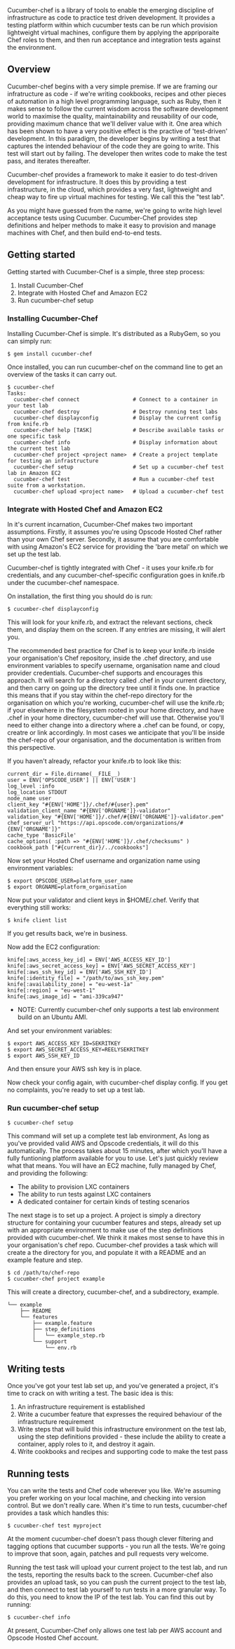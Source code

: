 Cucumber-chef is a library of tools to enable the emerging discipline of infrastructure as code to practice test driven development.  It provides a testing platform within which cucumber tests can be run which provision lightweight virtual machines, configure them by applying the appriporaite Chef roles to them, and then run acceptance and integration tests against the environment.

## Overview

Cucumber-chef begins with a very simple premise.  If we are framing our infratructure as code - if we're writing cookbooks, recipes and other pieces of automation in a high level programming language, such as Ruby, then it makes sense to follow the current wisdom across the software development world to maximise the quality, maintainability and reusability of our code, providing maximum chance that we'll deliver value with it.  One area which has been shown to have a very positive effect is the practive of 'test-driven' development.  In this paradigm, the developer begins by writing a test that captures the intended behaviour of the code  they are going to write.  This test will start out by failing.  The developer then writes code to make the test pass, and iterates thereafter.  

Cucumber-chef provides a framework to make it easier to do test-driven development for infrastructure.  It does this by providing a test infrastructure, in the cloud, which provides a very fast, lightweight and cheap way to fire up virtual machines for testing.  We call this the "test lab".

As you might have guessed from the name, we're going to write high level acceptance tests using Cucumber.  Cucumber-Chef provides step definitions and helper methods to make it easy to provision and manage machines with Chef, and then build end-to-end tests.

## Getting started

Getting started with Cucumber-Chef is a simple, three step process:

1) Install Cucumber-Chef
2) Integrate with Hosted Chef and Amazon EC2
3) Run cucumber-chef setup

### Installing Cucumber-Chef

Installing Cucumber-Chef is simple.  It's distributed as a RubyGem, so you can simply run:

    $ gem install cucumber-chef

Once installed, you can run cucumber-chef on the command line to get an overview of the tasks it can carry out.

    $ cucumber-chef 
    Tasks:
      cucumber-chef connect                 # Connect to a container in your test lab
      cucumber-chef destroy                 # Destroy running test labs
      cucumber-chef displayconfig           # Display the current config from knife.rb
      cucumber-chef help [TASK]             # Describe available tasks or one specific task
      cucumber-chef info                    # Display information about the current test lab
      cucumber-chef project <project name>  # Create a project template for testing an infrastructure
      cucumber-chef setup                   # Set up a cucumber-chef test lab in Amazon EC2
      cucumber-chef test                    # Run a cucumber-chef test suite from a workstation.
      cucumber-chef upload <project name>   # Upload a cucumber-chef test

### Integrate with Hosted Chef and Amazon EC2

In it's current incarnation, Cucumber-Chef makes two important assumptions.  Firstly, it assumes you're using Opscode Hosted Chef rather than your own Chef server.  Secondly, it assume that you are comfortable with using Amazon's EC2 service for providing the 'bare metal' on which we set up the test lab.  

Cucumber-chef is tightly integrated with Chef - it uses your knife.rb for credentials, and any cucumber-chef-specific configuration goes in knife.rb under the cucumber-chef namespace.

On installation, the first thing you should do is run:

    $ cucumber-chef displayconfig

This will look for your knife.rb, and extract the relevant sections, check them, and display them on the screen.  If any entries are missing, it will alert you.

The recommended best practice for Chef is to keep your knife.rb inside your organisation's Chef repository, inside the .chef directory, and use environment variables to specify username, organisation name and cloud provider credentials.  Cucumber-chef supports and encourages this approach.  It will search for a directory called .chef in your current directory, and then carry on going up the directory tree until it finds one.  In practice this means that if you stay within the chef-repo directory for the organisation on which you're working, cucumber-chef will use the knife.rb; if your elsewhere in the filesystem rooted in your home directory, and have .chef in your home directory, cucumber-chef will use that.  Otherwise you'll need to either change into a directory where a .chef can be found, or copy, creatre or link accordingly.  In most cases we anticipate that you'll be inside the chef-repo of your organisation, and the documentation is written from this perspective.

If you haven't already, refactor your knife.rb to look like this:

    current_dir = File.dirname(__FILE__)
    user = ENV['OPSCODE_USER'] || ENV['USER']
    log_level :info
    log_location STDOUT
    node_name user
    client_key "#{ENV['HOME']}/.chef/#{user}.pem"
    validation_client_name "#{ENV['ORGNAME']}-validator"
    validation_key "#{ENV['HOME']}/.chef/#{ENV['ORGNAME']}-validator.pem"
    chef_server_url "https://api.opscode.com/organizations/#{ENV['ORGNAME']}"
    cache_type 'BasicFile'
    cache_options( :path => "#{ENV['HOME']}/.chef/checksums" )
    cookbook_path ["#{current_dir}/../cookbooks"]

Now set your Hosted Chef username and organization name using environment variables:

    $ export OPSCODE_USER=platform_user_name
    $ export ORGNAME=platform_organisation

Now put your validator and client keys in $HOME/.chef.  Verify that everything still works:

    $ knife client list

If you get results back, we're in business.

Now add the EC2 configuration:

    knife[:aws_access_key_id] = ENV['AWS_ACCESS_KEY_ID']
    knife[:aws_secret_access_key] = ENV['AWS_SECRET_ACCESS_KEY']
    knife[:aws_ssh_key_id] = ENV['AWS_SSH_KEY_ID']
    knife[:identity_file] = "/path/to/aws_ssh_key.pem"
    knife[:availability_zone] = "eu-west-1a"
    knife[:region] = "eu-west-1"
    knife{:aws_image_id] = "ami-339ca947"

* NOTE: Currently cucumber-chef only supports a test lab environment build on an Ubuntu AMI.

And set your environment variables:

    $ export AWS_ACCESS_KEY_ID=SEKRITKEY
    $ export AWS_SECRET_ACCESS_KEY=REELYSEKRITKEY
    $ export AWS_SSH_KEY_ID

And then ensure your AWS ssh key is in place.

Now check your config again, with cucumber-chef display config.  If you get no complaints, you're ready to set up a test lab.


### Run cucumber-chef setup


    $ cucumber-chef setup

This command will set up a complete test lab environment, As long as you've provided valid AWS and Opscode credentials, it will do this automatically.  The process takes about 15 minutes, after which you'll have a fully funtioning platform available for you to use.  Let's just quickly review what that means.  You will have an EC2 machine, fully managed by Chef, and providing the following:

* The ability to provision LXC containers
* The ability to run tests against LXC containers
* A dedicated container for certain kinds of testing scenarios

The next stage is to set up a project.  A project is simply a directory structure for containing your cucumber features and steps, already set up with an appropriate environment to make use of the step definitions provided with cucumber-chef.  We think it makes most sense to have this in your organisation's chef repo.  Cucumber-chef provides a task which will create a the directory for you, and populate it with a README and an example feature and step.


    $ cd /path/to/chef-repo
    $ cucumber-chef project example

This will create a directory, cucumber-chef, and a subdirectory, example.

    └── example
        ├── README
        └── features
            ├── example.feature
            ├── step_definitions
            │   └── example_step.rb
            └── support
                └── env.rb

## Writing tests

Once you've got your test lab set up, and you've generated a project, it's time to crack on with writing a test.  The basic idea is this:

1) An infrastructure requirement is established
2) Write a cucumber feature that expresses the required behaviour of the infrastructure requirement
3) Write steps that will build this infrastructure environment on the test lab, using the step definitions provided - these include the ability to create a container, apply roles to it, and destroy it again.
4) Write cookbooks and recipes and supporting code to make the test pass

## Running tests

You can write the tests and Chef code wherever you like.  We're assuming you prefer working on your local machine, and checking into version control.  But we don't really care.  When it's time to run tests, cucumber-chef provides a task which handles this:

    $ cucumber-chef test myproject

At the moment cucumber-chef doesn't pass though clever filtering and tagging options that cucumber supports - you run all the tests.  We're going to improve that soon, again, patches and pull requests very welcome.

Running the test task will upload your current project to the test lab, and run the tests, reporting the results back to the screen.  Cucumber-chef also provides an upload task, so you can push the current project to the test lab, and then connect to test lab yourself to run tests in a more granular way.  To do this, you need to know the IP of the test lab.  You can find this out by running:

    $ cucumber-chef info 

At present, Cucumber-Chef only allows one test lab per AWS account and Opscode Hosted Chef account.



